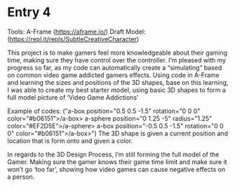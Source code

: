 # Entry 4

Tools: A-Frame (https://aframe.io/)
Draft Model: (https://repl.it/repls/SubtleCreativeCharacter)

This project is to make gamers feel more knowledgeable about their gaming time, making sure they have control over the controller. I’m pleased with my progress so far, as my code can automatically create a “simulating” based on common video game addicted gamers effects.
Using code in A-Frame and learning the sizes and positions of the 3D shapes, base on this learning, I was able to create my best starter model, using basic 3D shapes to form a full model picture of ‘Video Game Addictions’

Example of codes:
("a-box position="0.5 0.5 -1.5" rotation="0 0 0" color="#b06151">/a-box>
     a-sphere position="0 1.25 -5" radius="1.25" color="#EF2D5E">/a-sphere>
     a-box position="-0.5 0.5 -1.5" rotation="0 0 0" color="#b06151">/a-box>")
The 3D shape is given a current position and location that is form onto and given a color.


In regards to the 3D Design Process, I’m still forming the full model of the Gamer. Making sure the gamer knows their game time limit and make sure it won’t go ‘too far’, showing how video games can cause negative effects on a person.

